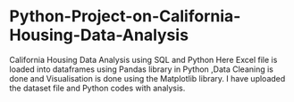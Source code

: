 # Python-Project-on-California-Housing-Data-Analysis
California Housing Data Analysis using SQL and Python
Here Excel file is loaded into dataframes using Pandas library in Python ,Data Cleaning is done and Visualisation is done using the Matplotlib library.
I have uploaded the dataset file and Python codes with analysis.
